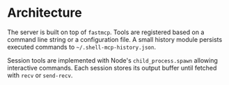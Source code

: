 # Architecture

The server is built on top of `fastmcp`. Tools are registered based on a command
line string or a configuration file. A small history module persists executed
commands to `~/.shell-mcp-history.json`.

Session tools are implemented with Node's `child_process.spawn` allowing
interactive commands. Each session stores its output buffer until fetched with
`recv` or `send-recv`.
